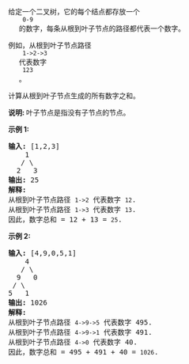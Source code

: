 <html>
 <body>
  <p>
   给定一个二叉树，它的每个结点都存放一个
   <code>
    0-9
   </code>
   的数字，每条从根到叶子节点的路径都代表一个数字。
  </p>
  <p>
   例如，从根到叶子节点路径
   <code>
    1-&gt;2-&gt;3
   </code>
   代表数字
   <code>
    123
   </code>
   。
  </p>
  <p>
   计算从根到叶子节点生成的所有数字之和。
  </p>
  <p>
   <strong>
    说明:
   </strong>
   叶子节点是指没有子节点的节点。
  </p>
  <p>
   <strong>
    示例 1:
   </strong>
  </p>
  <pre><strong>输入:</strong> [1,2,3]
    1
   / \
  2   3
<strong>输出:</strong> 25
<strong>解释:</strong>
从根到叶子节点路径 <code>1-&gt;2</code> 代表数字 <code>12</code>.
从根到叶子节点路径 <code>1-&gt;3</code> 代表数字 <code>13</code>.
因此，数字总和 = 12 + 13 = <code>25</code>.</pre>
  <p>
   <strong>
    示例 2:
   </strong>
  </p>
  <pre><strong>输入:</strong> [4,9,0,5,1]
    4
   / \
  9   0
 / \
5   1
<strong>输出:</strong> 1026
<strong>解释:</strong>
从根到叶子节点路径 <code>4-&gt;9-&gt;5</code> 代表数字 495.
从根到叶子节点路径 <code>4-&gt;9-&gt;1</code> 代表数字 491.
从根到叶子节点路径 <code>4-&gt;0</code> 代表数字 40.
因此，数字总和 = 495 + 491 + 40 = <code>1026</code>.</pre>
 </body>
</html>